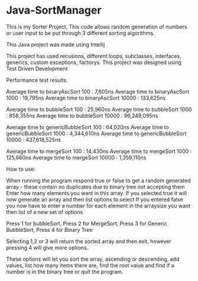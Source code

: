 # Java-SortManager
This is my Sorter Project, This code allows random generation of numbers or user input to be put through 3 different sorting algorithms.

This Java project was made using Intellij

This project has used recusions, different loops, subclasses, interfaces, generics, custom exceptions, factorys.
This project was designed using Test Driven Development

Performance test results:

Average time to binaryAscSort 100 : 7,805ns
Average time to binaryAscSort 1000 : 19,795ns
Average time to binaryAscSort 10000 : 133,625ns

Average time to bubbleSort 100 : 25,960ns
Average time to bubbleSort 1000 : 858,355ns
Average time to bubbleSort 10000 : 96,249,095ns

Average time to genericBubbleSort 100 : 64,020ns
Average time to genericBubbleSort 1000 : 4,344,610ns
Average time to genericBubbleSort 10000 : 437,618,525ns

Average time to mergeSort 100 : 14,430ns
Average time to mergeSort 1000 : 125,660ns
Average time to mergeSort 10000 : 1,359,110ns


How to use: 

When running the program respond true or false to get a random generated array - these contain no duplicates due to binary tree not accepting them
Enter how many elements you want in this array.
If you selected true it will now generate an array and then list options to select
If you entered false you now have to enter a number for each element in the arraysize you want then list of a new set of options

Press 1 for bubbleSort, Press 2 for MergeSort, Press 3 for Generic BubbleSort, Press 4 for Binary Tree

Selecting 1,2 or 3 will return the sorted array and then exit, however pressing 4 will give more options.

These options will let you sort the array, ascending or descending, add values, list how many items there are, find the root value and find if a number is in the binary tree or quit the program.



